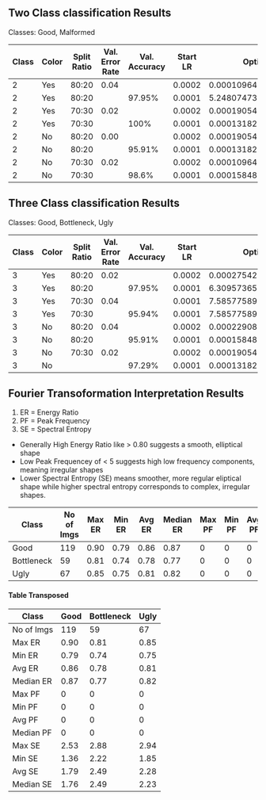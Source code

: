 ## Two Class classification Results
Classes: Good, Malformed

| Class | Color | Split Ratio | Val. Error Rate | Val. Accuracy | Start LR | Optimal LR             | Epochs |
|-------|-------|-------------|-----------------|---------------|----------|------------------------|--------|
| 2     | Yes   | 80:20       | 0.04            |               | 0.0002   | 0.00010964782268274575 | 18     |
| 2     | Yes   | 80:20       |                 | 97.95%        | 0.0001   | 5.248074739938602e-05  | 25     |
| 2     | Yes   | 70:30       | 0.02            |               | 0.0002   | 0.00019054606673307717 | 20     |
| 2     | Yes   | 70:30       |                 | 100%          | 0.0001   | 0.00013182566908653826 | 20     |
| 2     | No    | 80:20       | 0.00            |               | 0.0002   | 0.00019054606673307717 | 18     |
| 2     | No    | 80:20       |                 | 95.91%        | 0.0001   | 0.00013182566908653826 | 20     |
| 2     | No    | 70:30       | 0.02            |               | 0.0002   | 0.00010964782268274575 | 20     |
| 2     | No    | 70:30       |                 | 98.6%         | 0.0001   | 0.00015848931798245758 | 20     |



## Three Class classification Results
Classes: Good, Bottleneck, Ugly

| Class | Color | Split Ratio | Val. Error Rate | Val. Accuracy | Start LR | Optimal LR             | Epochs |
|-------|-------|-------------|-----------------|---------------|----------|------------------------|--------|
| 3     | Yes   | 80:20       | 0.02            |               | 0.0002   | 0.0002754228771664202  | 18     |
| 3     | Yes   | 80:20       |                 | 97.95%        | 0.0001   | 6.30957365501672e-05   | 25     |
| 3     | Yes   | 70:30       | 0.04            |               | 0.0001   | 7.585775892948732e-05  | 20     |
| 3     | Yes   | 70:30       |                 | 95.94%        | 0.0001   | 7.585775892948732e-05  | 20     |
| 3     | No    | 80:20       | 0.04            |               | 0.0002   | 0.0002290867705596611  | 18     |
| 3     | No    | 80:20       |                 | 95.91%        | 0.0001   | 0.00015848931798245758 | 20     |
| 3     | No    | 70:30       | 0.02            |               | 0.0002   | 0.00019054606673307717 | 20     |
| 3     | No    |             |                 | 97.29%        | 0.0001   | 0.00013182566908653826 | 25     |


## Fourier Transoformation Interpretation Results
1. ER = Energy Ratio
2. PF = Peak Frequency
3. SE = Spectral Entropy

* Generally High Energy Ratio like > 0.80 suggests a smooth, elliptical shape
* Low Peak Frequencey of < 5 suggests high low frequency components, meaning irregular shapes
* Lower Spectral Entropy (SE) means smoother, more regular eliptical shape while higher spectral entropy corresponds to complex, irregular shapes.



| Class      | No of Imgs | Max ER | Min ER | Avg ER | Median ER | Max PF | Min PF | Avg PF | Median PF | Max SE | Min SE | Avg SE | Median SE |
|------------|------------|--------|--------|--------|-----------|--------|--------|--------|-----------|--------|--------|--------|-----------|
| Good       | 119        | 0.90   | 0.79   | 0.86   | 0.87      | 0      | 0      | 0      | 0         | 2.53   | 1.36   | 1.79   | 1.76      |
| Bottleneck | 59         | 0.81   | 0.74   | 0.78   | 0.77      | 0      | 0      | 0      | 0         | 2.88   | 2.22   | 2.49   | 2.49      |
| Ugly       | 67         | 0.85   | 0.75   | 0.81   | 0.82      | 0      | 0      | 0      | 0         | 2.94   | 1.85   | 2.28   | 2.23      |


#### Table Transposed
| Class      | Good | Bottleneck | Ugly |
|------------|------|------------|------|
| No of Imgs | 119  | 59         | 67   |
| Max ER     | 0.90 | 0.81       | 0.85 |
| Min ER     | 0.79 | 0.74       | 0.75 |
| Avg ER     | 0.86 | 0.78       | 0.81 |
| Median ER  | 0.87 | 0.77       | 0.82 |
| Max PF     | 0    | 0          | 0    |
| Min PF     | 0    | 0          | 0    |
| Avg PF     | 0    | 0          | 0    |
| Median PF  | 0    | 0          | 0    |
| Max SE     | 2.53 | 2.88       | 2.94 |
| Min SE     | 1.36 | 2.22       | 1.85 |
| Avg SE     | 1.79 | 2.49       | 2.28 |
| Median SE  | 1.76 | 2.49       | 2.23 |
